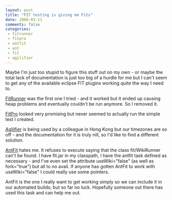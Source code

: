 ```yaml
---
layout: post
title: "FIT testing is giving me Fits"
date: 2008-03-11
comments: false
categories:
 - fitrunner
 - fitpro
 - antfit
 - ant
 - fit
 - agilifier
---
```

Maybe I'm just too stupid to figure this stuff out on my own - or maybe the
total lack of documentation is just too big of a hurdle for me but I can't
seem to get any of the available eclipse FIT plugins working quite the way I
need to.  
  
[FitRunner](http://fitrunner.sourceforge.net/) was the first one I tried - and
it worked but it ended up causing heap problems and eventually couldn't be run
anymore. So I removed it.  
  
[FitPro](http://www.luxoft.com/fit/) looked very promising but never seemed to
actually run the simple test I created.  
  
[Agilifier](http://sourceforge.net/project/showfiles.php?group_id=115468) is
being used by a colleague in Hong Kong but our timezones are so off - and the
documentation for it is truly nill, so I'd like to find a different solution.  
  
[AntFit](http://www.cmdev.com/antfit/) hates me. It refuses to execute saying
that the class fit/WikiRunner can't be found. I have fit.jar in my classpath,
I have the antfit task defined as necessary - and I've even set the attribute
useWiki="false" (as well as fork="true") but all to no avail. If anyone has
gotten AntFit to work with useWiki="false" I could really use some pointers.  
  
AntFit is the one I really want to get working simply so we can include it in
our automated builds; but so far no luck. Hopefully someone out there has used
this task and can help me out.

